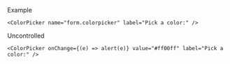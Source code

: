 Example

    <ColorPicker name="form.colorpicker" label="Pick a color:" />

Uncontrolled

    <ColorPicker onChange={(e) => alert(e)} value="#ff00ff" label="Pick a color:" />
